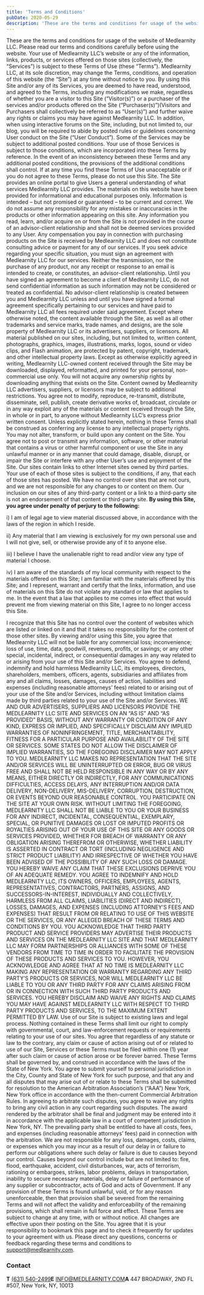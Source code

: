 ```yaml
---
title: 'Terms and Conditions'
pubDate: 2020-05-29
description: 'These are the terms and conditions for usage of the website of Medlearnity LLC. Please read our terms and conditions carefully before using the website. Yo.'
---
```


These are the terms and conditions for usage of the website of Medlearnity LLC. Please read our terms and conditions carefully before using the website. Your use of Medlearnity LLC’s website or any of the information, links, products, or services offered on those sites (collectively, the “Services”) is subject to these Terms of Use (these “Terms”). Medlearnity LLC, at its sole discretion, may change the Terms, conditions, and operation of this website (the “Site”) at any time without notice to you. By using this Site and/or any of its Services, you are deemed to have read, understood, and agreed to the Terms, including any modifications we make, regardless of whether you are a visitor to this Site (“Visitor(s)”) or a purchaser of the services and/or products offered on the Site (“Purchaser(s)”)(Visitors and Purchasers shall collectively be referred to as “User(s)”) and further waive any rights or claims you may have against Medlearnity LLC. In addition, when using interactive forums on the Site, including, but not limited to, our blog, you will be required to abide by posted rules or guidelines concerning User conduct on the Site (“User Conduct”). Some of the Services may be subject to additional posted conditions. Your use of those Services is subject to those conditions, which are incorporated into these Terms by reference. In the event of an inconsistency between these Terms and any additional posted conditions, the provisions of the additional conditions shall control. If at any time you find these Terms of Use unacceptable or if you do not agree to these Terms, please do not use this Site. The Site provides an online portal to give Users a general understanding of what services Medlearnity LLC provides. The materials on this website have been provided for informational and educational purposes only. Information is intended – but not promised or guaranteed – to be current and correct. We do not assume any responsibility for any mistakes or inaccuracies in the products or other information appearing on this site. Any information you read, learn, and/or acquire on or from the Site is not provided in the course of an advisor-client relationship and shall not be deemed services provided to any User. Any compensation you pay in connection with purchasing products on the Site is received by Medlearnity LLC and does not constitute consulting advice or payment for any of our services. If you seek advice regarding your specific situation, you must sign an agreement with Medlearnity LLC for our services. Neither the transmission, nor the purchase of any product, nor any receipt or response to an email is intended to create, or constitutes, an advisor-client relationship. Until you have signed an agreement to become a client of Medlearnity LLC, do not send confidential information as such information may not be considered or treated as confidential. No advisor-client relationship is created between you and Medlearnity LLC unless and until you have signed a formal agreement specifically pertaining to our services and have paid to Medlearnity LLC all fees required under said agreement. Except where otherwise noted, the content available through the Site, as well as all other trademarks and service marks, trade names, and designs, are the sole property of Medlearnity LLC or its advertisers, suppliers, or licensors. All material published on our sites, including, but not limited to, written content, photographs, graphics, images, illustrations, marks, logos, sound or video clips, and Flash animation, are protected by patent, copyright, trademark, and other intellectual property laws. Except as otherwise explicitly agreed in writing, Medlearnity LLC-owned content received through the Site may be downloaded, displayed, reformatted, and printed for your personal, non-commercial use only. You will not acquire any ownership rights by downloading anything that exists on the Site. Content owned by Medlearnity LLC advertisers, suppliers, or licensors may be subject to additional restrictions. You agree not to modify, reproduce, re-transmit, distribute, disseminate, sell, publish, create derivative works of, broadcast, circulate or in any way exploit any of the materials or content received through the Site, in whole or in part, to anyone without Medlearnity LLC’s express prior written consent. Unless explicitly stated herein, nothing in these Terms shall be construed as conferring any license to any intellectual property rights. You may not alter, transform, or build upon any content on the Site. You agree not to post or transmit any information, software, or other material that contains a virus or other harmful component or use the Site in any unlawful manner or in any manner that could damage, disable, disrupt, or impair the Site or interfere with any other User’s use and enjoyment of the Site. Our sites contain links to other Internet sites owned by third parties. Your use of each of those sites is subject to the conditions, if any, that each of those sites has posted. We have no control over sites that are not ours, and we are not responsible for any changes to or content on them. Our inclusion on our sites of any third-party content or a link to a third-party site is not an endorsement of that content or third-party site. **By using this Site, you agree under penalty of perjury to the following:**

i) I am of legal age to view material discussed above, in accordance with the laws of the region in which I reside.

ii) Any material that I am viewing is exclusively for my own personal use and I will not give, sell, or otherwise provide any of it to anyone else.

iii) I believe I have the unalienable right to read and/or view any type of material I choose.

iv) I am aware of the standards of my local community with respect to the materials offered on this Site; I am familiar with the materials offered by this Site; and I represent, warrant and certify that the links, information, and use of materials on this Site do not violate any standard or law that applies to me. In the event that a law that applies to me comes into effect that would prevent me from viewing material on this Site, I agree to no longer access this Site.

I recognize that this Site has no control over the content of websites which are listed or linked on it and that it takes no responsibility for the content of those other sites. By viewing and/or using this Site, you agree that Medlearnity LLC will not be liable for any commercial loss; inconvenience; loss of use, time, data, goodwill, revenues, profits, or savings; or any other special, incidental, indirect, or consequential damages in any way related to or arising from your use of this Site and/or Services. You agree to defend, indemnify and hold harmless Medlearnity LLC, its employees, directors, shareholders, members, officers, agents, subsidiaries and affiliates from any and all claims, losses, damages, causes of action, liabilities and expenses (including reasonable attorneys’ fees) related to or arising out of your use of the Site and/or Services, including without limitation claims made by third parties related to your use of the Site and/or Services. WE AND OUR ADVERTISERS, SUPPLIERS AND LICENSORS PROVIDE THE MEDLEARNITY LLC SITE AND SERVICES ON AN “AS IS” AND “AS PROVIDED” BASIS, WITHOUT ANY WARRANTY OR CONDITION OF ANY KIND, EXPRESS OR IMPLIED, AND SPECIFICALLY DISCLAIM ANY IMPLIED WARRANTIES OF NONINFRINGEMENT, TITLE, MERCHANTABILITY, FITNESS FOR A PARTICULAR PURPOSE AND AVAILABILITY OF THE SITE OR SERVICES. SOME STATES DO NOT ALLOW THE DISCLAIMER OF IMPLIED WARRANTIES, SO THE FOREGOING DISCLAIMER MAY NOT APPLY TO YOU. MEDLEARNITY LLC MAKES NO REPRESENTATION THAT THE SITE AND/OR SERVICES WILL BE UNINTERRUPTED OR ERROR, BUG OR VIRUS FREE AND SHALL NOT BE HELD RESPONSIBLE IN ANY WAY OR BY ANY MEANS, EITHER DIRECTLY OR INDIRECTLY, FOR ANY COMMUNICATIONS DIFFICULTIES, ACCESS DELAYS, ANY INTERRUPTION AND/OR DATA DELIVERY, NON-DELIVERY, MIS-DELIVERY, CORRUPTION, DESTRUCTION, OR EVENTS BEYOND OUR REASONABLE CONTROL. YOU PARTICIPATE ON THE SITE AT YOUR OWN RISK. WITHOUT LIMITING THE FOREGOING, MEDLEARNITY LLC SHALL NOT BE LIABLE TO YOU OR YOUR BUSINESS FOR ANY INDIRECT, INCIDENTAL, CONSEQUENTIAL, EXEMPLARY, SPECIAL, OR PUNITIVE DAMAGES OR LOST OR IMPUTED PROFITS OR ROYALTIES ARISING OUT OF YOUR USE OF THIS SITE OR ANY GOODS OR SERVICES PROVIDED, WHETHER FOR BREACH OF WARRANTY OR ANY OBLIGATION ARISING THEREFROM OR OTHERWISE, WHETHER LIABILITY IS ASSERTED IN CONTRACT OR TORT (INCLUDING NEGLIGENCE AND STRICT PRODUCT LIABILITY) AND IRRESPECTIVE OF WHETHER YOU HAVE BEEN ADVISED OF THE POSSIBILITY OF ANY SUCH LOSS OR DAMAGE. YOU HEREBY WAIVE ANY CLAIM THAT THESE EXCLUSIONS DEPRIVE YOU OF AN ADEQUATE REMEDY. YOU AGREE TO INDEMNIFY AND HOLD MEDLEARNITY LLC, ITS OWNERS, OFFICERS, EMPLOYEES, AGENTS, REPRESENTATIVES, CONTRACTORS, PARTNERS, ASSIGNS, AND SUCCESSORS-IN-INTEREST, INDIVIDUALLY AND COLLECTIVELY, HARMLESS FROM ALL CLAIMS, LIABILITIES (DIRECT AND INDIRECT), LOSSES, DAMAGES, AND EXPENSES (INCLUDING ATTORNEY’S FEES AND EXPENSES) THAT RESULT FROM OR RELATING TO USE OF THIS WEBSITE OR THE SERVICES, OR ANY ALLEGED BREACH OF THESE TERMS AND CONDITIONS BY YOU. YOU ACKNOWLEDGE THAT THIRD PARTY PRODUCT AND SERVICE PROVIDERS MAY ADVERTISE THEIR PRODUCTS AND SERVICES ON THE MEDLEARNITY LLC SITE AND THAT MEDLEARNITY LLC MAY FORM PARTNERSHIPS OR ALLIANCES WITH SOME OF THESE VENDORS FROM TIME TO TIME IN ORDER TO FACILITATE THE PROVISION OF THESE PRODUCTS AND SERVICES TO YOU. HOWEVER, YOU ACKNOWLEDGE AND AGREE THAT AT NO TIME IS MEDLEARNITY LLC MAKING ANY REPRESENTATION OR WARRANTY REGARDING ANY THIRD PARTY’S PRODUCTS OR SERVICES, NOR WILL MEDLEARNITY LLC BE LIABLE TO YOU OR ANY THIRD PARTY FOR ANY CLAIMS ARISING FROM OR IN CONNECTION WITH SUCH THIRD PARTY PRODUCTS AND SERVICES. YOU HEREBY DISCLAIM AND WAIVE ANY RIGHTS AND CLAIMS YOU MAY HAVE AGAINST MEDLEARNITY LLC WITH RESPECT TO THIRD PARTY PRODUCTS AND SERVICES, TO THE MAXIMUM EXTENT PERMITTED BY LAW. Use of our Site is subject to existing laws and legal process. Nothing contained in these Terms shall limit our right to comply with governmental, court, and law-enforcement requests or requirements relating to your use of our sites. You agree that regardless of any statute or law to the contrary, any claim or cause of action arising out of or related to use of our Site, Services or these Terms must be filed within one (1) year after such claim or cause of action arose or be forever barred. These Terms shall be governed by, and construed in accordance with the laws of the State of New York. You agree to submit yourself to personal jurisdiction in the City, County and State of New York for such purpose, and that any and all disputes that may arise out of or relate to these Terms shall be submitted for resolution to the American Arbitration Association’s (“AAA”) New York, New York office in accordance with the then-current Commercial Arbitration Rules. In agreeing to arbitrate such disputes, you agree to waive any rights to bring any civil action in any court regarding such disputes. The award rendered by the arbitrator shall be final and judgment may be entered into it in accordance with the applicable law in a court of competent jurisdiction in New York, NY. The prevailing party shall be entitled to have all costs, fees, and expenses (including reasonable attorneys’ fees) paid in connection with the arbitration. We are not responsible for any loss, damages, costs, claims, or expenses which you may incur as a result of our delay in or failure to perform our obligations where such delay or failure is due to causes beyond our control. Causes beyond our control include but are not limited to: fire, flood, earthquake, accident, civil disturbances, war, acts of terrorism, rationing or embargoes, strikes, labor problems, delays in transportation, inability to secure necessary materials, delay or failure of performance of any supplier or subcontractor, acts of God and acts of Government. If any provision of these Terms is found unlawful, void, or for any reason unenforceable, then that provision shall be severed from the remaining Terms and will not affect the validity and enforceability of the remaining provisions, which shall remain in full force and effect. These Terms are subject to change at any time, with or without notice. All changes are effective upon their posting on the Site. You agree that it is your responsibility to bookmark this page and to check it frequently for updates to your agreement with us. Please direct any questions, concerns or feedback regarding these terms and conditions to support@medlearnity.com.

### Contact

**T** ​[(631) 540-2499](tel:6315402499%20)**E** ​​[INFO@MEDLEARNITY.COM](mailto:INFO@MEDLEARNITY.COM)**A** 447 BROADWAY, 2ND FL #507, New York, NY, 10013
